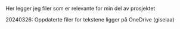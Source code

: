 Her legger jeg filer som er relevante for min del av prosjektet

20240326: Oppdaterte filer for tekstene ligger på OneDrive (giselaa)

